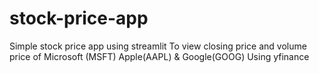 # stock-price-app
Simple stock price app using streamlit
To view closing price and volume price of Microsoft (MSFT) Apple(AAPL) & Google(GOOG)
Using yfinance

